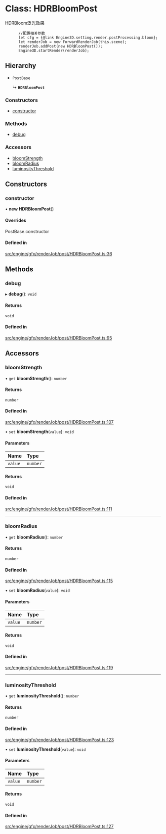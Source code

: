 # Class: HDRBloomPost

HDRBloom泛光效果
```
      //配置相关参数
      let cfg = {@link Engine3D.setting.render.postProcessing.bloom};
      let renderJob = new ForwardRenderJob(this.scene);
      renderJob.addPost(new HDRBloomPost());
      Engine3D.startRender(renderJob);
```

## Hierarchy

- `PostBase`

  ↳ **`HDRBloomPost`**


### Constructors

- [constructor](HDRBloomPost.md#constructor)

### Methods

- [debug](HDRBloomPost.md#debug)

### Accessors

- [bloomStrength](HDRBloomPost.md#bloomstrength)
- [bloomRadius](HDRBloomPost.md#bloomradius)
- [luminosityThreshold](HDRBloomPost.md#luminositythreshold)

## Constructors

### constructor

• **new HDRBloomPost**()

#### Overrides

PostBase.constructor

#### Defined in

[src/engine/gfx/renderJob/post/HDRBloomPost.ts:36](https://github.com/Orillusion/orillusion/blob/main/src/engine/gfx/renderJob/post/HDRBloomPost.ts#L36)

## Methods

### debug

▸ **debug**(): `void`

#### Returns

`void`

#### Defined in

[src/engine/gfx/renderJob/post/HDRBloomPost.ts:95](https://github.com/Orillusion/orillusion/blob/main/src/engine/gfx/renderJob/post/HDRBloomPost.ts#L95)

## Accessors

### bloomStrength

• `get` **bloomStrength**(): `number`

#### Returns

`number`

#### Defined in

[src/engine/gfx/renderJob/post/HDRBloomPost.ts:107](https://github.com/Orillusion/orillusion/blob/main/src/engine/gfx/renderJob/post/HDRBloomPost.ts#L107)

• `set` **bloomStrength**(`value`): `void`

#### Parameters

| Name | Type |
| :------ | :------ |
| `value` | `number` |

#### Returns

`void`

#### Defined in

[src/engine/gfx/renderJob/post/HDRBloomPost.ts:111](https://github.com/Orillusion/orillusion/blob/main/src/engine/gfx/renderJob/post/HDRBloomPost.ts#L111)

___

### bloomRadius

• `get` **bloomRadius**(): `number`

#### Returns

`number`

#### Defined in

[src/engine/gfx/renderJob/post/HDRBloomPost.ts:115](https://github.com/Orillusion/orillusion/blob/main/src/engine/gfx/renderJob/post/HDRBloomPost.ts#L115)

• `set` **bloomRadius**(`value`): `void`

#### Parameters

| Name | Type |
| :------ | :------ |
| `value` | `number` |

#### Returns

`void`

#### Defined in

[src/engine/gfx/renderJob/post/HDRBloomPost.ts:119](https://github.com/Orillusion/orillusion/blob/main/src/engine/gfx/renderJob/post/HDRBloomPost.ts#L119)

___

### luminosityThreshold

• `get` **luminosityThreshold**(): `number`

#### Returns

`number`

#### Defined in

[src/engine/gfx/renderJob/post/HDRBloomPost.ts:123](https://github.com/Orillusion/orillusion/blob/main/src/engine/gfx/renderJob/post/HDRBloomPost.ts#L123)

• `set` **luminosityThreshold**(`value`): `void`

#### Parameters

| Name | Type |
| :------ | :------ |
| `value` | `number` |

#### Returns

`void`

#### Defined in

[src/engine/gfx/renderJob/post/HDRBloomPost.ts:127](https://github.com/Orillusion/orillusion/blob/main/src/engine/gfx/renderJob/post/HDRBloomPost.ts#L127)
